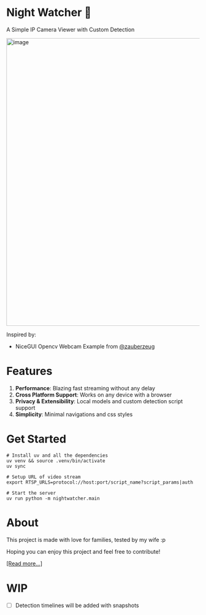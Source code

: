 # Night Watcher 🦇

A Simple IP Camera Viewer with Custom Detection

<img width="750" alt="image" src="https://github.com/user-attachments/assets/ae929319-e10a-4e53-b919-e67355f346c4" />


Inspired by: 
- NiceGUI Opencv Webcam Example from [@zauberzeug](https://github.com/zauberzeug)

# Features

1. **Performance**: Blazing fast streaming without any delay
2. **Cross Platform Support**: Works on any device with a browser
3. **Privacy & Extensibility**: Local models and custom detection script support
4. **Simplicity**: Minimal navigations and css styles


# Get Started

```shell
# Install uv and all the dependencies
uv venv && source .venv/bin/activate
uv sync

# Setup URL of video stream
export RTSP_URLS=protocol://host:port/script_name?script_params|auth

# Start the server
uv run python -m nightwatcher.main
```


# About 
This project is made with love for families, tested by my wife :p 

Hoping you can enjoy this project and feel free to contribute!

[[Read more...]](https://changchen.me/blog/20250811/nightwatcher/)


# WIP
- [ ] Detection timelines will be added with snapshots
